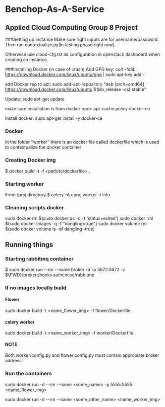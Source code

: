 # Benchop-As-A-Service

## Applied Cloud Computing Group 8 Project

###Setting up instance
Make sure right inputs are for username/password.
Then run contextualize.py(In testing phase right now).

Otherwise use cloud-cfg.txt as configuration in openstack dashboard when creating an instance.


###Installing Docker (in case of crash)
Add GPG key:
curl -fsSL https://download.docker.com/linux/ubuntu/gpg | sudo apt-key add -

add Docker rep to apt:
sudo add-apt-repository "deb [arch=amd64] https://download.docker.com/linux/ubuntu $(lsb_release -cs) stable"

Update:
sudo apt-get update

make sure installation is from docker repo:
apt-cache policy docker-ce

Install docker:
sudo apt-get install -y docker-ce

### Docker
In the folder "worker" there is an docker file called dockerfile which is used to contextualize the docker container
### Creating Docker img
$ docker build -t <name> -f <path/to/dockerfile> .

### Starting worker
From /proj directory
$ celery -A cproj worker -l info


### Cleaning scripts docker
sudo docker rm $(sudo docker ps -q -f 'status=exited')
sudo docker rmi $(sudo docker images -q -f "dangling=true")
sudo docker volume rm $(sudo docker volume ls -qf dangling=true)

## Running things
### Starting rabbitmq container
$ sudo docker run --rm --name broker -d  -p 5672:5672 -v ${PWD}/broker:/hooks authentise/rabbitmq

### If no images locally build

#### Flower
sudo docker build -t <name_flower_img> -f flower/Dockerfile .
#### celery worker
sudo docker build -t <name_worker_img> -f worker/Dockerfile .
#### NOTE
Both worker/config.py and flower.config.py must contain appropiate broker address

### Run the containers
sudo docker run -d --rm --name <some_name> -p 5555:5555 <name_flower_img>

sudo docker run -d --rm --name <some_other_name> <name_worker_img>
